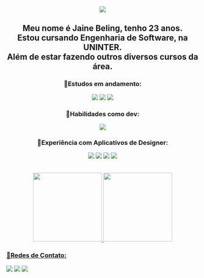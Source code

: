 <div align="center"> 
  <img src="https://user-images.githubusercontent.com/95389587/213133325-3effc4d7-9ad1-4481-bf68-e8a90bb8dd77.png">
</div>

<div>
  <h2 align="center">Meu nome é Jaine Beling, tenho 23 anos.<br>Estou cursando Engenharia de Software, na UNINTER.<br>Além de estar fazendo outros diversos cursos da área.</h2>
</div>

<div align="center">
  <h3>🔘Estudos em andamento:</h3>
  <img src="https://img.shields.io/badge/HTML5-E34F26?style=for-the-badge&logo=html5&logoColor=white">
  <img src="https://img.shields.io/badge/CSS3-1572B6?style=for-the-badge&logo=css3&logoColor=white">
  <img src="https://img.shields.io/badge/JavaScript-323330?style=for-the-badge&logo=javascript&logoColor=F7DF1E">
</div>

<div align="center">
  <h3>🔘Habilidades como dev:</h3>
  <img src="https://img.shields.io/badge/Visual_Studio_Code-0078D4?style=for-the-badge&logo=visual%20studio%20code&logoColor=white">
</div>

<div align="center">
  <h3>🔘Experiência com Aplicativos de Designer:</h3>
  <img src="https://img.shields.io/badge/Adobe%20Photoshop-31A8FF?style=for-the-badge&logo=Adobe%20Photoshop&logoColor=black">
  <img src="https://img.shields.io/badge/Adobe%20XD-470137?style=for-the-badge&logo=Adobe%20XD&logoColor=#FF61F6">
  <img src="https://img.shields.io/badge/Figma-F24E1E?style=for-the-badge&logo=figma&logoColor=white">
  <img src="https://img.shields.io/badge/Adobe%20after%20affects-CF96FD?style=for-the-badge&logo=Adobe%20after%20effects&logoColor=393665">
</div>
  <br><br>
<div align="center">
  <a href="https://github.com/JMBeling">
  <img height="180em" "width="42%" src="https://github-readme-stats.vercel.app/api?username=JMBeling&show_icons=true&theme=tokyonight&include_all_commits=true&count_private=true"/>
  <img height="180em" "width="50%" src="https://github-readme-stats.vercel.app/api/top-langs/?username=JMBeling&layout=compact&langs_count=7&theme=tokyonight"/>
</div>
 
  <div>
    <h3>🔘Redes de Contato:</h3>
     <a href="https://www.instagram.com/jm_beling/" target="_blank"><img src="https://img.shields.io/badge/-Instagram-%23E4405F?style=for-the-badge&logo=instagram&logoColor=white" target="_blank"></a>
     <a href="https://www.linkedin.com/in/jaine-beling/" target="_blank"><img src="https://img.shields.io/badge/-LinkedIn-%230077B5?style=for-the-badge&logo=linkedin&logoColor=white" target="_blank"></a> 
    <a href="https://www.linkedin.com/in/jaine-beling/" target="_blank"><img src="https://img.shields.io/badge/Telegram-2CA5E0?style=for-the-badge&logo=telegram&logoColor=white" target="_blank"></a> 
   
 
  </div>
